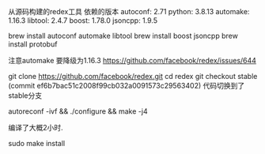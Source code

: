 从源码构建的redex工具
依赖的版本
autoconf: 2.71
python: 3.8.13
automake: 1.16.3
libtool: 2.4.7
boost: 1.78.0
jsoncpp: 1.9.5

brew install autoconf automake libtool
brew install boost jsoncpp
brew install protobuf

注意automake 要降级为1.16.3
https://github.com/facebook/redex/issues/644


git clone https://github.com/facebook/redex.git
cd redex
git checkout stable (commit ef6b7bac51c2008f99cb032a0091573c29563402)
代码切换到了stable分支

autoreconf -ivf && ./configure && make -j4

编译了大概2小时.

sudo make install
